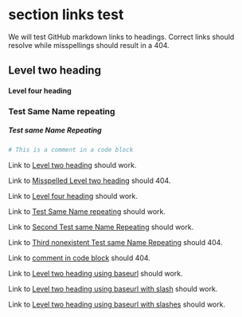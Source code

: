 # section links test

We will test GitHub markdown links to headings. Correct links should resolve
while misspellings should result in a 404.

## Level two heading

#### Level four heading

### Test Same Name repeating

##### Test same Name Repeating

```bash
# This is a comment in a code block
```

Link to [Level two heading](#level-two-heading) should work.

Link to [Misspelled Level two heading](#level-two-headingg) should 404.

Link to [Level four heading](#level-four-heading) should work.

Link to [Test Same Name repeating](#test-same-name-repeating) should work.

Link to [Second Test same Name Repeating](#test-same-name-repeating-1) should work.

Link to [Third nonexistent Test same Name Repeating](#test-same-name-repeating-2) should 404.

Link to [comment in code block](#this-is-a-comment-in-a-code-block) should 404.

Link to [Level two heading using baseurl](https://BASEURL#level-two-heading) should work.

Link to [Level two heading using baseurl with slash](https://BASEURL/#level-two-heading) should work.

Link to [Level two heading using baseurl with slashes](https://BASEURL////#level-two-heading) should work.
